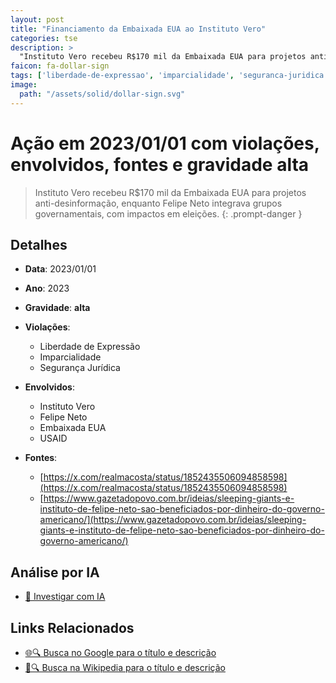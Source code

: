 ```yaml
---
layout: post
title: "Financiamento da Embaixada EUA ao Instituto Vero"
categories: tse
description: > 
  "Instituto Vero recebeu R$170 mil da Embaixada EUA para projetos anti-desinformação, enquanto Felipe Neto integrava grupos governamentais, com impactos em eleições."
faicon: fa-dollar-sign
tags: ['liberdade-de-expressao', 'imparcialidade', 'seguranca-juridica', 'instituto-vero', 'felipe-neto', 'embaixada-eua', 'usaid', 'gravidade-alta', 'financiamento', 'eua', 'desinformacao', 'governo-lula']
image:
  path: "/assets/solid/dollar-sign.svg"
---
```


# Ação em 2023/01/01 com violações, envolvidos, fontes e gravidade alta

> Instituto Vero recebeu R$170 mil da Embaixada EUA para projetos anti-desinformação, enquanto Felipe Neto integrava grupos governamentais, com impactos em eleições.
{: .prompt-danger }

## Detalhes
- **Data**: 2023/01/01
- **Ano**: 2023
- **Gravidade**: **alta** <i class="fas fa-dollar-sign"></i>

- **Violações**:
  - Liberdade de Expressão
  - Imparcialidade
  - Segurança Jurídica
- **Envolvidos**:
  - Instituto Vero
  - Felipe Neto
  - Embaixada EUA
  - USAID
- **Fontes**:
  - [https://x.com/realmacosta/status/1852435506094858598](https://x.com/realmacosta/status/1852435506094858598)
  - [https://www.gazetadopovo.com.br/ideias/sleeping-giants-e-instituto-de-felipe-neto-sao-beneficiados-por-dinheiro-do-governo-americano/](https://www.gazetadopovo.com.br/ideias/sleeping-giants-e-instituto-de-felipe-neto-sao-beneficiados-por-dinheiro-do-governo-americano/)

## Análise por IA
- [🤖 Investigar com IA](https://www.perplexity.ai/search?q=%20Financiamento%20da%20Embaixada%20EUA%20ao%20Instituto%20Vero%20Instituto%20Vero%20recebeu%20R%24170%20mil%20da%20Embaixada%20EUA%20para%20projetos%20anti-desinforma%C3%A7%C3%A3o%2C%20enquanto%20Felipe%20Neto%20integrava%20grupos%20governamentais%2C%20com%20impactos%20em%20elei%C3%A7%C3%B5es.%20Liberdade%20de%20Express%C3%A3o%20Imparcialidade%20Seguran%C3%A7a%20Jur%C3%ADdica%202023%20gravidade%20alta)

## Links Relacionados
- [🌐🔍 Busca no Google para o título e descrição](https://www.google.com/search?q=%20Financiamento%20da%20Embaixada%20EUA%20ao%20Instituto%20Vero%20Instituto%20Vero%20recebeu%20R%24170%20mil%20da%20Embaixada%20EUA%20para%20projetos%20anti-desinforma%C3%A7%C3%A3o%2C%20enquanto%20Felipe%20Neto%20integrava%20grupos%20governamentais%2C%20com%20impactos%20em%20elei%C3%A7%C3%B5es.%20Liberdade%20de%20Express%C3%A3o%20Imparcialidade%20Seguran%C3%A7a%20Jur%C3%ADdica%202023%20gravidade%20alta)
- [📖🔍 Busca na Wikipedia para o título e descrição](https://pt.wikipedia.org/w/index.php?search=%20Financiamento%20da%20Embaixada%20EUA%20ao%20Instituto%20Vero%20Instituto%20Vero%20recebeu%20R%24170%20mil%20da%20Embaixada%20EUA%20para%20projetos%20anti-desinforma%C3%A7%C3%A3o%2C%20enquanto%20Felipe%20Neto%20integrava%20grupos%20governamentais%2C%20com%20impactos%20em%20elei%C3%A7%C3%B5es.%20Liberdade%20de%20Express%C3%A3o%20Imparcialidade%20Seguran%C3%A7a%20Jur%C3%ADdica%202023%20gravidade%20alta)

